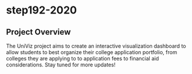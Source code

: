 # step192-2020

## Project Overview

The UniViz project aims to create an interactive visualization dashboard
to allow students to best organize their college application portfolio,
from colleges they are applying to to application fees to financial aid
considerations. Stay tuned for more updates!
